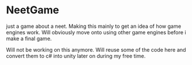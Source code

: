 # NeetGame
just a game about a neet. Making this mainly to get an idea of how game engines work. Will obviously move onto using other game engines before i make a final game.


Will not be working on this anymore. Will reuse some of the code here and convert them to c# into unity later on during my free time.
